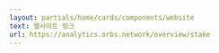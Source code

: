 ```yaml
---
layout: partials/home/cards/components/website
text: 웹사이트 링크
url: https://analytics.orbs.network/overview/stake
---
```

